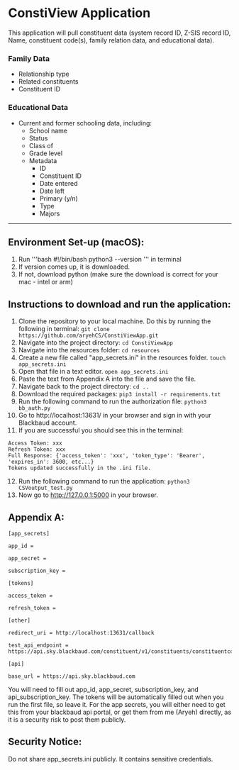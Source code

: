 # ConstiView Application

This application will pull constituent data (system record ID, Z-SIS record ID, Name, constituent code(s), family
relation data, and educational data). 

### Family Data
- Relationship type
- Related constituents
- Constituent ID

### Educational Data
- Current and former schooling data, including:
    - School name
    - Status
    - Class of
    - Grade level
    - Metadata
        - ID
        - Constituent ID
        - Date entered
        - Date left
        - Primary (y/n)
        - Type
        - Majors

---

## Environment Set-up (macOS):
1. Run \'\'\'bash #!/bin/bash python3 --version \'\'\' in terminal
2. If version comes up, it is downloaded.
3. If not, download python (make sure the download is correct for your mac - intel or arm)

## Instructions to download and run the application:
1. Clone the repository to your local machine.
Do this by running the following in terminal:
``` git clone https://github.com/aryehCS/ConstiViewApp.git ```
2. Navigate into the project directory:
``` cd ConstiViewApp ```
3. Navigate into the resources folder:
``` cd resources ```
4. Create a new file called "app_secrets.ini" in the resources folder.
``` touch app_secrets.ini ```
5. Open that file in a text editor.
``` open app_secrets.ini ```
6. Paste the text from Appendix A into the file and save the file.
7. Navigate back to the project directory:
``` cd .. ```
8. Download the required packages:
``` pip3 install -r requirements.txt ```
9. Run the following command to run the authorization file:
``` python3 bb_auth.py ```
10. Go to http://localhost:13631/ in your browser and sign in with your Blackbaud account.
11. If you are successful you should see this in the terminal:
```
Access Token: xxx
Refresh Token: xxx
Full Response: {'access_token': 'xxx', 'token_type': 'Bearer', 'expires_in': 3600, etc...}
Tokens updated successfully in the .ini file.
```
12. Run the following command to run the application:
``` python3 CSVoutput_test.py ```
13. Now go to http://127.0.0.1:5000 in your browser.

## Appendix A:
```
[app_secrets]

app_id = 

app_secret =

subscription_key = 

[tokens]

access_token = 

refresh_token = 

[other]

redirect_uri = http://localhost:13631/callback

test_api_endpoint = https://api.sky.blackbaud.com/constituent/v1/constituents/constituentcodes/{constituent_code_id}

[api]

base_url = https://api.sky.blackbaud.com
```
You will need to fill out app_id, app_secret, subscription_key, and api_subscription_key. The tokens will be automatically
filled out when you run the first file, so leave it. For the app secrets, you will either need to get this from your 
blackbaud api portal, or get them from me (Aryeh) directly, as it is a security risk to post them publicly. 


## Security Notice:
Do not share app_secrets.ini publicly. It contains sensitive credentials.